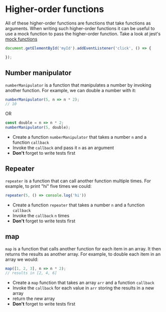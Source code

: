 # Higher-order functions

All of these higher-order functions are functions
that take functions as arguments. When writing
such higher-order functions it can be useful
to use a mock function to pass the higher-order
function. Take a look at jest's
[mock functions](https://jestjs.io/docs/en/mock-functions)

```js
document.getElementById('myId').addEventListener('click', () => {

});
```

## Number manipulator

`numberManipulator` is a function that manipulates
a number by invoking another function. For example,
we can double a number with it:

```js
numberManipulator(5, n => n * 2);
// 10
```

OR

```js
const double = n => n * 2;
numberManipulator(5, double);
```

* Create a function `numberManipulator` that takes
  a number `n` and a function `callback`
* Invoke the `callback` and pass it `n` as an argument
* **Don't** forget to write tests first

## Repeater

`repeater` is a function that can call another function
multiple times. For example, to print "hi" five times
we could:

```js
repeater(5, () => console.log('hi'))
```

* Create a function `repeater` that takes a
  number `n` and a function `callback`
* Invoke the `callback` `n` times
* **Don't** forget to write tests first

## map

`map` is a function that calls another function for
each item in an array. It then returns the results
as another array. For example, to double each item
in an array we would:

```js
map([1, 2, 3], n => n * 2);
// results in [2, 4, 6]
```

* Create a `map` function that takes an array
  `arr` and a function `callback`
* Invoke the `callback` for each value in `arr`
  storing the results in a new array
* return the new array
* **Don't** forget to write tests first
